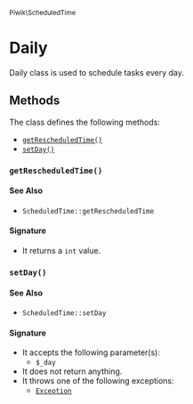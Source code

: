 <small>Piwik\ScheduledTime</small>

Daily
=====

Daily class is used to schedule tasks every day.


Methods
-------

The class defines the following methods:

- [`getRescheduledTime()`](#getrescheduledtime)
- [`setDay()`](#setday)

<a name="getrescheduledtime" id="getrescheduledtime"></a>
<a name="getRescheduledTime" id="getRescheduledTime"></a>
### `getRescheduledTime()`

#### See Also

- `ScheduledTime::getRescheduledTime`

#### Signature

- It returns a `int` value.

<a name="setday" id="setday"></a>
<a name="setDay" id="setDay"></a>
### `setDay()`

#### See Also

- `ScheduledTime::setDay`

#### Signature

- It accepts the following parameter(s):
    - `$_day`
- It does not return anything.
- It throws one of the following exceptions:
    - [`Exception`](http://php.net/class.Exception)

